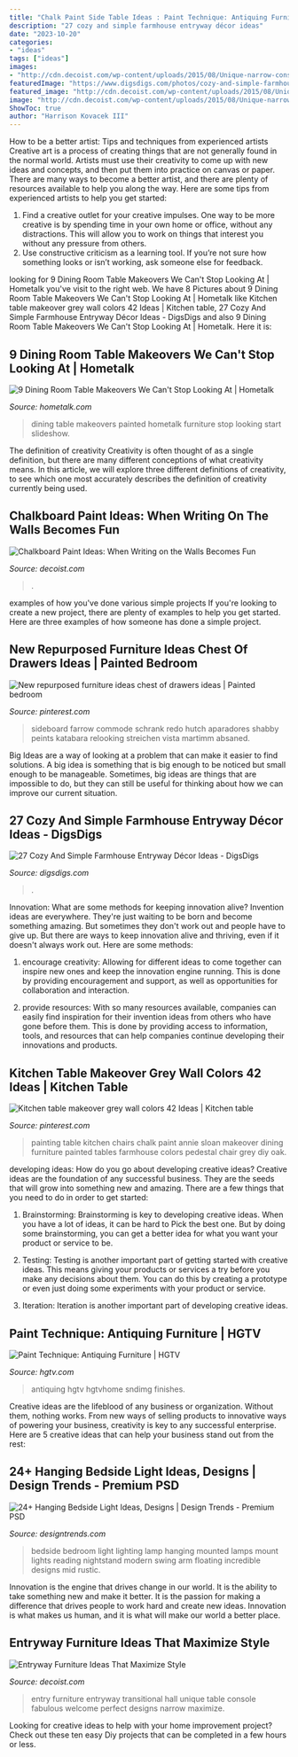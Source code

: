 ```yaml
---
title: "Chalk Paint Side Table Ideas : Paint Technique: Antiquing Furniture"
description: "27 cozy and simple farmhouse entryway décor ideas"
date: "2023-10-20"
categories:
- "ideas"
tags: ["ideas"]
images:
- "http://cdn.decoist.com/wp-content/uploads/2015/08/Unique-narrow-console-table.jpg"
featuredImage: "https://www.digsdigs.com/photos/cozy-and-simple-farmhouse-entryway-decor-ideas-8.jpg"
featured_image: "http://cdn.decoist.com/wp-content/uploads/2015/08/Unique-narrow-console-table.jpg"
image: "http://cdn.decoist.com/wp-content/uploads/2015/08/Unique-narrow-console-table.jpg"
ShowToc: true
author: "Harrison Kovacek III"
---
```



How to be a better artist: Tips and techniques from experienced artists
Creative art is a process of creating things that are not generally found in the normal world. Artists must use their creativity to come up with new ideas and concepts, and then put them into practice on canvas or paper. There are many ways to become a better artist, and there are plenty of resources available to help you along the way. Here are some tips from experienced artists to help you get started: 
1. Find a creative outlet for your creative impulses. One way to be more creative is by spending time in your own home or office, without any distractions. This will allow you to work on things that interest you without any pressure from others. 
2. Use constructive criticism as a learning tool. If you’re not sure how something looks or isn’t working, ask someone else for feedback.

	

		
looking for 9 Dining Room Table Makeovers We Can&#039;t Stop Looking At | Hometalk you've visit to the right web. We have 8 Pictures about 9 Dining Room Table Makeovers We Can&#039;t Stop Looking At | Hometalk like Kitchen table makeover grey wall colors 42 Ideas | Kitchen table, 27 Cozy And Simple Farmhouse Entryway Décor Ideas - DigsDigs and also 9 Dining Room Table Makeovers We Can&#039;t Stop Looking At | Hometalk. Here it is:
		
    
## 9 Dining Room Table Makeovers We Can&#039;t Stop Looking At | Hometalk

<img loading=lazy src="https://cdn-fastly.hometalk.com/media/2016/12/04/3631212/s-9-dining-room-table-makeovers-we-can-t-stop-looking-at-painted-furniture.jpg?size=1600x1000&amp;nocrop=1" onerror="this.onerror=null;this.src='https://tse2.mm.bing.net/th?id=OIP.E8ekDV0g2dBUpw8Gp-6gBgHaL4&amp;pid=15.1';" alt="9 Dining Room Table Makeovers We Can&#039;t Stop Looking At | Hometalk">

_Source: hometalk.com_

>dining table makeovers painted hometalk furniture stop looking start slideshow. 

	

The definition of creativity
Creativity is often thought of as a single definition, but there are many different conceptions of what creativity means. In this article, we will explore three different definitions of creativity, to see which one most accurately describes the definition of creativity currently being used.

    
## Chalkboard Paint Ideas: When Writing On The Walls Becomes Fun

<img loading=lazy src="https://cdn.decoist.com/wp-content/uploads/2012/04/Chalkboard-Paint-Dining-Room.png.jpg" onerror="this.onerror=null;this.src='https://tse3.mm.bing.net/th?id=OIP.HXwpZ6B4TLrFKtzKqiaG8AHaLH&amp;pid=15.1';" alt="Chalkboard Paint Ideas: When Writing on the Walls Becomes Fun">

_Source: decoist.com_

>. 

	

examples of how you've done various simple projects
If you're looking to create a new project, there are plenty of examples to help you get started. Here are three examples of how someone has done a simple project.

    
## New Repurposed Furniture Ideas Chest Of Drawers Ideas | Painted Bedroom

<img loading=lazy src="https://i.pinimg.com/736x/9d/5a/15/9d5a158239cc0262b10dc24d823f9fae.jpg" onerror="this.onerror=null;this.src='https://tse1.mm.bing.net/th?id=OIP.FAnATdYbQOXv3CcmLba1nwAAAA&amp;pid=15.1';" alt="New repurposed furniture ideas chest of drawers ideas | Painted bedroom">

_Source: pinterest.com_

>sideboard farrow commode schrank redo hutch aparadores shabby peints katabara relooking streichen vista martimm absaned. 

	

Big Ideas are a way of looking at a problem that can make it easier to find solutions. A big idea is something that is big enough to be noticed but small enough to be manageable. Sometimes, big ideas are things that are impossible to do, but they can still be useful for thinking about how we can improve our current situation.

    
## 27 Cozy And Simple Farmhouse Entryway Décor Ideas - DigsDigs

<img loading=lazy src="https://www.digsdigs.com/photos/cozy-and-simple-farmhouse-entryway-decor-ideas-8.jpg" onerror="this.onerror=null;this.src='https://tse4.mm.bing.net/th?id=OIP._toLpiUKUXjddUTuDk_PmwAAAA&amp;pid=15.1';" alt="27 Cozy And Simple Farmhouse Entryway Décor Ideas - DigsDigs">

_Source: digsdigs.com_

>. 

	

Innovation: What are some methods for keeping innovation alive?
Invention ideas are everywhere. They're just waiting to be born and become something amazing. But sometimes they don't work out and people have to give up. But there are ways to keep innovation alive and thriving, even if it doesn't always work out. Here are some methods:
1. encourage creativity: Allowing for different ideas to come together can inspire new ones and keep the innovation engine running. This is done by providing encouragement and support, as well as opportunities for collaboration and interaction.

2. provide resources: With so many resources available, companies can easily find inspiration for their invention ideas from others who have gone before them. This is done by providing access to information, tools, and resources that can help companies continue developing their innovations and products.


    
## Kitchen Table Makeover Grey Wall Colors 42 Ideas | Kitchen Table

<img loading=lazy src="https://i.pinimg.com/736x/5f/95/3d/5f953d5d37aa6978163af9f53ae71e0e.jpg" onerror="this.onerror=null;this.src='https://tse3.mm.bing.net/th?id=OIP.VpTzbQvP-43ULIsRMIzKNQAAAA&amp;pid=15.1';" alt="Kitchen table makeover grey wall colors 42 Ideas | Kitchen table">

_Source: pinterest.com_

>painting table kitchen chairs chalk paint annie sloan makeover dining furniture painted tables farmhouse colors pedestal chair grey diy oak. 

	

developing ideas: How do you go about developing creative ideas?
Creative ideas are the foundation of any successful business. They are the seeds that will grow into something new and amazing. There are a few things that you need to do in order to get started:
1. Brainstorming: Brainstorming is key to developing creative ideas. When you have a lot of ideas, it can be hard to Pick the best one. But by doing some brainstorming, you can get a better idea for what you want your product or service to be.

2. Testing: Testing is another important part of getting started with creative ideas. This means giving your products or services a try before you make any decisions about them. You can do this by creating a prototype or even just doing some experiments with your product or service.

3. Iteration: Iteration is another important part of developing creative ideas.

    
## Paint Technique: Antiquing Furniture | HGTV

<img loading=lazy src="https://hgtvhome.sndimg.com/content/dam/images/hgtv/fullset/2008/12/19/1/hpojb-antique-final-s3x4.jpg.rend.hgtvcom.616.822.suffix/1400946309776.jpeg" onerror="this.onerror=null;this.src='https://tse2.mm.bing.net/th?id=OIP.clsdPwUIvQ3y_CdVh5WwLgHaJ4&amp;pid=15.1';" alt="Paint Technique: Antiquing Furniture | HGTV">

_Source: hgtv.com_

>antiquing hgtv hgtvhome sndimg finishes. 

	

Creative ideas are the lifeblood of any business or organization. Without them, nothing works. From new ways of selling products to innovative ways of powering your business, creativity is key to any successful enterprise. Here are 5 creative ideas that can help your business stand out from the rest:

    
## 24+ Hanging Bedside Light Ideas, Designs | Design Trends - Premium PSD

<img loading=lazy src="https://images.designtrends.com/wp-content/uploads/2016/04/04071334/Bedside-Wall-Mount-Hanging-Light-Model.jpg" onerror="this.onerror=null;this.src='https://tse2.mm.bing.net/th?id=OIP.ZqA3AGu1tiln9szOsDim_gHaJ4&amp;pid=15.1';" alt="24+ Hanging Bedside Light Ideas, Designs | Design Trends - Premium PSD">

_Source: designtrends.com_

>bedside bedroom light lighting lamp hanging mounted lamps mount lights reading nightstand modern swing arm floating incredible designs mid rustic. 

	

Innovation is the engine that drives change in our world. It is the ability to take something new and make it better. It is the passion for making a difference that drives people to work hard and create new ideas. Innovation is what makes us human, and it is what will make our world a better place.

    
## Entryway Furniture Ideas That Maximize Style

<img loading=lazy src="http://cdn.decoist.com/wp-content/uploads/2015/08/Unique-narrow-console-table.jpg" onerror="this.onerror=null;this.src='https://tse4.mm.bing.net/th?id=OIP.SPstPEkM38VNfFVYxmnqhQHaKL&amp;pid=15.1';" alt="Entryway Furniture Ideas That Maximize Style">

_Source: decoist.com_

>entry furniture entryway transitional hall unique table console fabulous welcome perfect designs narrow maximize. 

	

Looking for creative ideas to help with your home improvement project? Check out these ten easy Diy projects that can be completed in a few hours or less.

